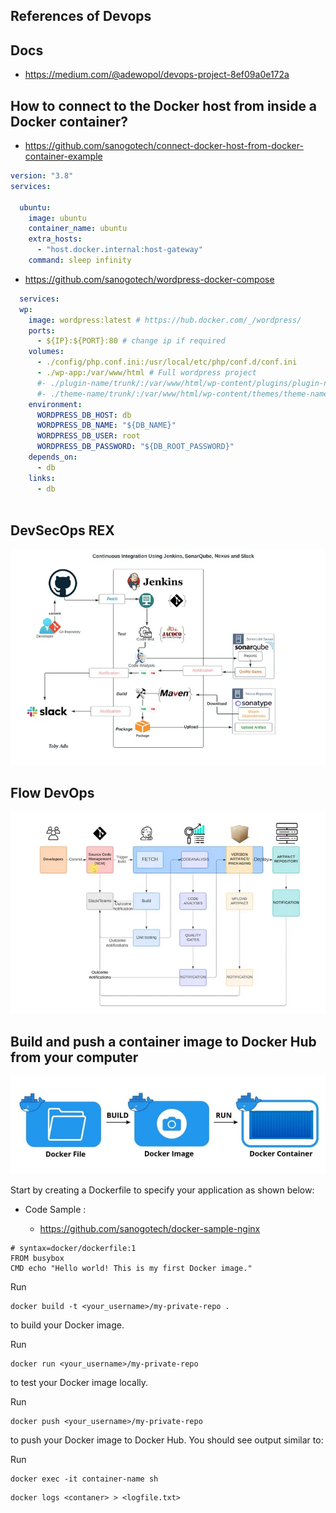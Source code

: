 ## References of Devops



## Docs

- https://medium.com/@adewopol/devops-project-8ef09a0e172a


## How to connect to the Docker host from inside a Docker container?

* https://github.com/sanogotech/connect-docker-host-from-docker-container-example

```yml
version: "3.8"
services:

  ubuntu:
    image: ubuntu
    container_name: ubuntu
    extra_hosts:
      - "host.docker.internal:host-gateway"
    command: sleep infinity

```

* https://github.com/sanogotech/wordpress-docker-compose


```yml
  services:
  wp:
    image: wordpress:latest # https://hub.docker.com/_/wordpress/
    ports:
      - ${IP}:${PORT}:80 # change ip if required
    volumes:
      - ./config/php.conf.ini:/usr/local/etc/php/conf.d/conf.ini
      - ./wp-app:/var/www/html # Full wordpress project
      #- ./plugin-name/trunk/:/var/www/html/wp-content/plugins/plugin-name # Plugin development
      #- ./theme-name/trunk/:/var/www/html/wp-content/themes/theme-name # Theme development
    environment:
      WORDPRESS_DB_HOST: db
      WORDPRESS_DB_NAME: "${DB_NAME}"
      WORDPRESS_DB_USER: root
      WORDPRESS_DB_PASSWORD: "${DB_ROOT_PASSWORD}"
    depends_on:
      - db
    links:
      - db
  
```

## DevSecOps  REX

![DevSecoPS REX AWS](https://github.com/sanogotech/cheatsheetDevSecOps/blob/master/docs/CICDJenkinsSonarqube.jpg)

##  Flow  DevOps

![Flow  DevOPS ](https://github.com/sanogotech/cheatsheetDevSecOps/blob/master/docs/CIFlow.jpg)

## Build and push a container image to Docker Hub from your computer

![Docker Image Container ](https://github.com/sanogotech/cheatsheetDevSecOps/blob/master/docs/dockerFileImageContainer.jpg)

Start by creating a Dockerfile to specify your application as shown below:

*  Code Sample :

    - https://github.com/sanogotech/docker-sample-nginx
 
   

```
# syntax=docker/dockerfile:1
FROM busybox
CMD echo "Hello world! This is my first Docker image."

```


Run 

```
docker build -t <your_username>/my-private-repo .
```

 to build your Docker image.

Run 
```
docker run <your_username>/my-private-repo 
```

to test your Docker image locally.

Run 
```
docker push <your_username>/my-private-repo 
```

to push your Docker image to Docker Hub. You should see output similar to:

Run 
```
docker exec -it container-name sh
```

```
docker logs <contaner> > <logfile.txt>
```

